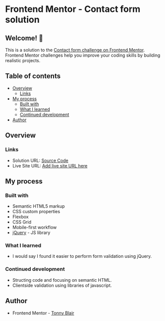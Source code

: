 # Frontend Mentor - Contact form solution
## Welcome! 👋

This is a solution to the [Contact form challenge on Frontend Mentor](https://www.frontendmentor.io/challenges/contact-form--G-hYlqKJj). Frontend Mentor challenges help you improve your coding skills by building realistic projects. 

## Table of contents

- [Overview](#overview)
  - [Links](#links)
- [My process](#my-process)
  - [Built with](#built-with)
  - [What I learned](#what-i-learned)
  - [Continued development](#continued-development)
- [Author](#author)

## Overview

### Links

- Solution URL: [Source Code](https://github.com/Tonny-Blair-Daniel/contactForm.git)
- Live Site URL: [Add live site URL here](https://your-live-site-url.com)

## My process

### Built with

- Semantic HTML5 markup
- CSS custom properties
- Flexbox
- CSS Grid
- Mobile-first workflow
- [jQuery](https://https://jquery.com/) - JS library

### What I learned

- I would say I found it easier to perform form validation using jQuery.

### Continued development

- Structing code and focusing on semantic HTML.
- Clientside validation using libraries of javascript.


## Author

- Frontend Mentor - [Tonny Blair](https://www.frontendmentor.io/profile/yourusername)


